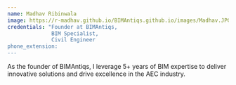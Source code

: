 ```yaml
---
name: Madhav Ribinwala
image: https://r-madhav.github.io/BIMAntiqs.github.io/images/Madhav.JPG
credentials: "Founder at BIMAntiqs, 
              BIM Specialist, 
              Civil Engineer
phone_extension:
---
```


As the founder of BIMAntiqs, I leverage 5+ years of BIM expertise to deliver innovative solutions and drive excellence in the AEC industry.
